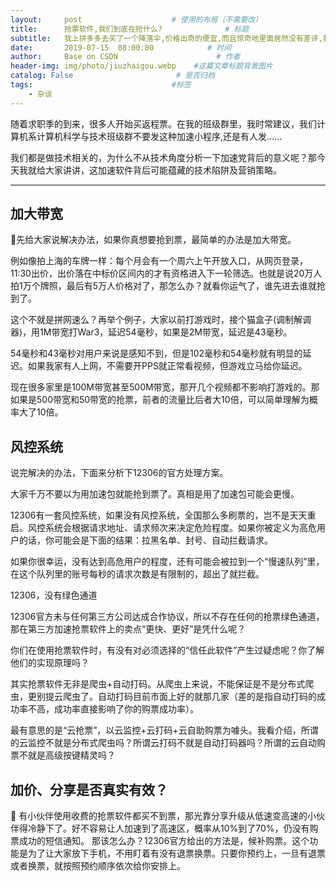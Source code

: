 ```yaml
---
layout:     post                    # 使用的布局（不需要改）
title:      抢票软件,我们到底在抢什么?              # 标题
subtitle:   我上拼多多去买了一个降落伞,价格出奇的便宜,而且惊奇地里面居然没有差评,我马上就买了一个,立马坐着飞机去跳伞.在我跳下去的那一刻,我貌似明白了为什么没有差评.  #副标题
date:       2019-07-15  08:00:00            # 时间
author:     Base on CSDN                      # 作者
header-img: img/photo/jiuzhaigou.webp    #这篇文章标题背景图片
catalog: False                       # 是否归档
tags:                               #标签
    - 杂谈
---
```


随着求职季的到来，很多人开始买返程票。在我的班级群里，我时常建议，我们计算机系计算机科学与技术班级群不要发这种加速小程序,还是有人发……

我们都是做技术相关的，为什么不从技术角度分析一下加速党背后的意义呢？那今天我就给大家讲讲，这加速软件背后可能蕴藏的技术陷阱及营销策略。

----


## 加大带宽
先给大家说解决办法，如果你真想要抢到票，最简单的办法是加大带宽。

例如像拍上海的车牌一样：每个月会有一个周六上午开放入口，从网页登录，11:30出价，出价落在中标价区间内的才有资格进入下一轮筛选。也就是说20万人拍1万个牌照，最后有5万人价格对了，那怎么办？就看你运气了，谁先进去谁就抢到了。

这个不就是拼网速么？再举个例子，大家以前打游戏时，接个猫盒子(调制解调器)，用1M带宽打War3，延迟54毫秒，如果是2M带宽，延迟是43毫秒。

54毫秒和43毫秒对用户来说是感知不到，但是102毫秒和54毫秒就有明显的延迟。如果我家有人上网，不需要开PPS就正常看视频，但游戏立马给你延迟。

现在很多家里是100M带宽甚至500M带宽，那开几个视频都不影响打游戏的。那如果是500带宽和50带宽的抢票，前者的流量比后者大10倍，可以简单理解为概率大了10倍。

## 风控系统
说完解决的办法，下面来分析下12306的官方处理方案。

大家千万不要以为用加速包就能抢到票了。真相是用了加速包可能会更慢。

12306有一套风控系统，如果没有风控系统，全国那么多刷票的，岂不是天天重启。风控系统会根据请求地址、请求频次来决定危险程度。如果你被定义为高危用户的话，你可能会是下面的结果：拉黑名单、封号、自动拦截请求。

如果你很幸运，没有达到高危用户的程度，还有可能会被拉到一个“慢速队列”里，在这个队列里的账号每秒的请求次数是有限制的，超出了就拦截。

12306，没有绿色通道

12306官方未与任何第三方公司达成合作协议，所以不存在任何的抢票绿色通道，那在第三方加速抢票软件上的卖点“更快、更好”是凭什么呢？

你们在使用抢票软件时，有没有对必须选择的“信任此软件”产生过疑虑呢？你了解他们的实现原理吗？

其实抢票软件无非是爬虫+自动打码。从爬虫上来说，不能保证是不是分布式爬虫，更别提云爬虫了。自动打码目前市面上好的就那几家（差的是指自动打码的成功率不高，成功率直接影响了你的购票成功率）。

最有意思的是“云抢票”，以云监控+云打码+云自助购票为噱头。我看介绍，所谓的云监控不就是分布式爬虫吗？所谓云打码不就是自动打码器吗？所谓的云自动购票不就是高级按键精灵吗？

## 加价、分享是否真实有效？

有小伙伴使用收费的抢票软件都买不到票，那光靠分享升级从低速变高速的小伙伴得冷静下了。好不容易让人加速到了高速区，概率从10%到了70%，仍没有购票成功的短信通知。
那该怎么办？12306官方给出的方法是，候补购票。这个功能是为了让大家放下手机，不用盯着有没有退票换票。只要你预约上，一旦有退票或者换票，就按照预约顺序依次给你安排上。
